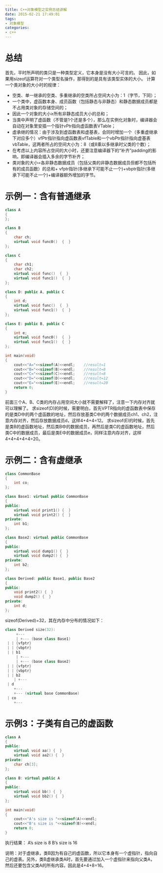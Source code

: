 ```yaml
---
title: C++对象模型之实例总结讲解
date: 2015-02-21 17:49:01
tags:
- 对象模型
categories:
- c++
---
```


# 总结

首先，平时所声明的类只是一种类型定义，它本身是没有大小可言的。 因此，如果用sizeof运算符对一个类型名操作，那得到的是具有该类型实体的大小。
计算一个类对象的大小时的规律：

- 空类、单一继承的空类、多重继承的空类所占空间大小为：1（字节，下同）；
- 一个类中，虚函数本身、成员函数（包括静态与非静态）和静态数据成员都是不占用类对象的存储空间的；
- 因此一个对象的大小≥所有非静态成员大小的总和；
- 当类中声明了虚函数（不管是1个还是多个），那么在实例化对象时，编译器会自动在对象里安插一个指针vPtr指向虚函数表VTable；
- 虚承继的情况：由于涉及到虚函数表和虚基表，会同时增加一个（多重虚继承下对应多个）vfPtr指针指向虚函数表vfTable和一个vbPtr指针指向虚基表vbTable，这两者所占的空间大小为：8（或8乘以多继承时父类的个数）；
- 在考虑以上内容所占空间的大小时，还要注意编译器下的“补齐”padding的影响，即编译器会插入多余的字节补齐；
- 类对象的大小=各非静态数据成员（包括父类的非静态数据成员但都不包括所有的成员函数）的总和+ vfptr指针(多继承下可能不止一个)+vbptr指针(多继承下可能不止一个)+编译器额外增加的字节。

<!-- more -->

# 示例一：含有普通继承

``` c++
class A       
{       
};      
   
class B       
{    
    char ch;       
    virtual void func0()  {  }     
};     
   
class C      
{    
    char ch1;    
    char ch2;    
    virtual void func()  {  }      
    virtual void func1()  {  }     
};    
   
class D: public A, public C    
{       
    int d;       
    virtual void func()  {  }     
    virtual void func1()  {  }    
};       
   
class E: public B, public C    
{       
    int e;       
    virtual void func0()  {  }     
    virtual void func1()  {  }    
};    
   
int main(void)    
{    
    cout<<"A="<<sizeof(A)<<endl;    //result=1    
    cout<<"B="<<sizeof(B)<<endl;    //result=8        
    cout<<"C="<<sizeof(C)<<endl;    //result=8    
    cout<<"D="<<sizeof(D)<<endl;    //result=12    
    cout<<"E="<<sizeof(E)<<endl;    //result=20    
    return 0;    
}  
```
前面三个A、B、C类的内存占用空间大小就不需要解释了，注意一下内存对齐就可以理解了。
求sizeof(D)的时候，需要明白，首先VPTR指向的虚函数表中保存的是类D中的两个虚函数的地址，然后存放基类C中的两个数据成员ch1、ch2，注意内存对齐，然后存放数据成员d，这样4+4+4=12。
求sizeof(E)的时候，首先是类B的虚函数地址，然后类B中的数据成员，再然后是类C的虚函数地址，然后类C中的数据成员，最后是类E中的数据成员e，同样注意内存对齐，这样4+4+4+4+4=20。


# 示例二：含有虚继承

``` c++
class CommonBase    
{    
    int co;    
};    
   
class Base1: virtual public CommonBase    
{    
public:    
    virtual void print1() {  }    
    virtual void print2() {  }    
private:    
    int b1;    
};    
   
class Base2: virtual public CommonBase    
{    
public:    
    virtual void dump1() {  }    
    virtual void dump2() {  }    
private:    
    int b2;    
};    
   
class Derived: public Base1, public Base2    
{    
public:    
    void print2() {  }    
    void dump2() {  }    
private:    
    int d;    
};  
```

sizeof(Derived)=32，其在内存中分布的情况如下：

``` c++
class Derived size(32):    
     +---    
     | +--- (base class Base1)    
 | | {vfptr}    
 | | {vbptr}    
 | | b1    
     | +---    
     | +--- (base class Base2)    
 | | {vfptr}    
 | | {vbptr}    
 | | b2    
    | +---    
 | d    
    +---    
    +--- (virtual base CommonBase)    
 | co    
    +---  
```

# 示例3：子类有自己的虚函数

``` c++
class A    
{    
public:    
    virtual void aa() {  }    
    virtual void aa2() {  }    
private:    
    char ch[3];    
};    
   
class B: virtual public A    
{    
public:    
    virtual void bb() {  }    
    virtual void bb2() {  }    
};    
   
int main(void)    
{    
    cout<<"A's size is "<<sizeof(A)<<endl;    
    cout<<"B's size is "<<sizeof(B)<<endl;    
    return 0;    
}  
```

执行结果：
A’s size is 8
B’s size is 16

说明：对于虚继承，类B因为有自己的虚函数，所以它本身有一个虚指针，指向自己的虚表。另外，类B虚继承类A时，首先要通过加入一个虚指针来指向父类A，然后还要包含父类A的所有内容。因此是4+4+8=16。